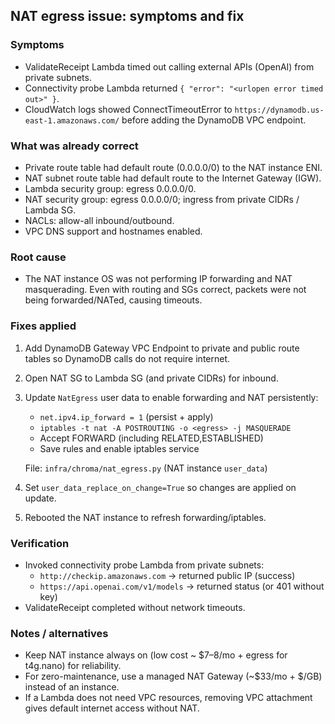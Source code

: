 ## NAT egress issue: symptoms and fix

### Symptoms

- ValidateReceipt Lambda timed out calling external APIs (OpenAI) from private subnets.
- Connectivity probe Lambda returned `{ "error": "<urlopen error timed out>" }`.
- CloudWatch logs showed ConnectTimeoutError to `https://dynamodb.us-east-1.amazonaws.com/` before adding the DynamoDB VPC endpoint.

### What was already correct

- Private route table had default route (0.0.0.0/0) to the NAT instance ENI.
- NAT subnet route table had default route to the Internet Gateway (IGW).
- Lambda security group: egress 0.0.0.0/0.
- NAT security group: egress 0.0.0.0/0; ingress from private CIDRs / Lambda SG.
- NACLs: allow-all inbound/outbound.
- VPC DNS support and hostnames enabled.

### Root cause

- The NAT instance OS was not performing IP forwarding and NAT masquerading. Even with routing and SGs correct, packets were not being forwarded/NATed, causing timeouts.

### Fixes applied

1. Add DynamoDB Gateway VPC Endpoint to private and public route tables so DynamoDB calls do not require internet.
2. Open NAT SG to Lambda SG (and private CIDRs) for inbound.
3. Update `NatEgress` user data to enable forwarding and NAT persistently:

   - `net.ipv4.ip_forward = 1` (persist + apply)
   - `iptables -t nat -A POSTROUTING -o <egress> -j MASQUERADE`
   - Accept FORWARD (including RELATED,ESTABLISHED)
   - Save rules and enable iptables service

   File: `infra/chroma/nat_egress.py` (NAT instance `user_data`)

4. Set `user_data_replace_on_change=True` so changes are applied on update.
5. Rebooted the NAT instance to refresh forwarding/iptables.

### Verification

- Invoked connectivity probe Lambda from private subnets:
  - `http://checkip.amazonaws.com` → returned public IP (success)
  - `https://api.openai.com/v1/models` → returned status (or 401 without key)
- ValidateReceipt completed without network timeouts.

### Notes / alternatives

- Keep NAT instance always on (low cost ~ $7–8/mo + egress for t4g.nano) for reliability.
- For zero-maintenance, use a managed NAT Gateway (~$33/mo + $/GB) instead of an instance.
- If a Lambda does not need VPC resources, removing VPC attachment gives default internet access without NAT.
